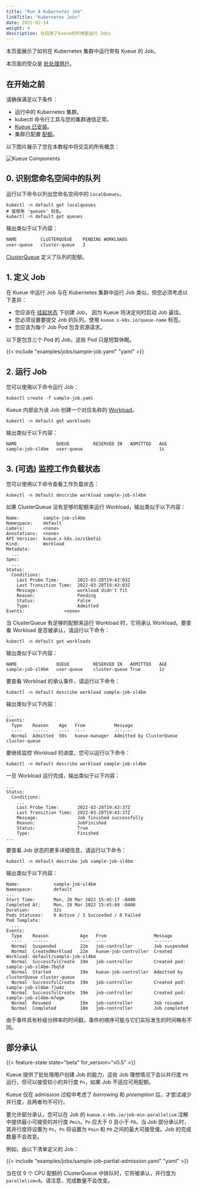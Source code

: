 ```yaml
---
title: "Run A Kubernetes Job"
linkTitle: "Kubernetes Jobs"
date: 2022-02-14
weight: 4
description: 在启用了kueue的环境里运行 Jobs
---
```


本页面展示了如何在 Kubernetes 集群中运行带有 Kueue 的 Job。

本页面的受众是 [批处理用户](/docs/tasks#batch-user)。

## 在开始之前

请确保满足以下条件：

- 运行中的 Kubernetes 集群。
- kubectl 命令行工具与您的集群通信正常。
- [Kueue 已安装](/docs/installation)。
- 集群已配置 [配额](/docs/tasks/manage/administer_cluster_quotas)。

以下图片展示了您在本教程中将交互的所有概念：

![Kueue Components](/images/queueing-components.svg)

## 0. 识别您命名空间中的队列

运行以下命令以列出您命名空间中的 `LocalQueues`。

```shell
kubectl -n default get localqueues
# 或使用 'queues' 别名。
kubectl -n default get queues
```

输出类似于以下内容：

```bash
NAME         CLUSTERQUEUE    PENDING WORKLOADS
user-queue   cluster-queue   3
```

[ClusterQueue](/docs/concepts/cluster_queue) 定义了队列的配额。

## 1. 定义 Job

在 Kueue 中运行 Job 与在 Kubernetes 集群中运行 Job 类似，但您必须考虑以下差异：

- 您应该在 [挂起状态](https://kubernetes.io/docs/concepts/workloads/controllers/job/#suspending-a-job) 下创建 Job，
  因为 Kueue 将决定何时启动 Job 最佳。
- 您必须设置要提交 Job 的队列。使用 `kueue.x-k8s.io/queue-name` 标签。
- 您应该为每个 Job Pod 包含资源请求。

以下是包含三个 Pod 的 Job，这些 Pod 只是短暂休眠。

{{< include "examples/jobs/sample-job.yaml" "yaml" >}}

## 2. 运行 Job

您可以使用以下命令运行 Job：

```shell
kubectl create -f sample-job.yaml
```

Kueue 内部会为该 Job 创建一个对应名称的 [Workload](/docs/concepts/workload)。

```shell
kubectl -n default get workloads
```

输出类似于以下内容：

```shell
NAME               QUEUE         RESERVED IN   ADMITTED   AGE
sample-job-sl4bm   user-queue                             1s
```

## 3. (可选) 监控工作负载状态

您可以使用以下命令查看工作负载状态：

```shell
kubectl -n default describe workload sample-job-sl4bm
```

如果 ClusterQueue 没有足够的配额来运行 Workload，输出类似于以下内容：

```shell
Name:         sample-job-sl4bm
Namespace:    default
Labels:       <none>
Annotations:  <none>
API Version:  kueue.x-k8s.io/v1beta1
Kind:         Workload
Metadata:
  ...
Spec:
  ...
Status:
  Conditions:
    Last Probe Time:       2022-03-28T19:43:03Z
    Last Transition Time:  2022-03-28T19:43:03Z
    Message:               workload didn't fit
    Reason:                Pending
    Status:                False
    Type:                  Admitted
Events:               <none>
```

当 ClusterQueue 有足够的配额来运行 Workload 时，它将承认 Workload。要查看 Workload 是否被承认，请运行以下命令：

```shell
kubectl -n default get workloads
```

输出类似于以下内容：

```shell
NAME               QUEUE         RESERVED IN   ADMITTED   AGE
sample-job-sl4bm   user-queue    cluster-queue True       1s
```

要查看 Workload 的承认事件，请运行以下命令：

```shell
kubectl -n default describe workload sample-job-sl4bm
```

输出类似于以下内容：

```shell
...
Events:
  Type    Reason    Age   From           Message
  ----    ------    ----  ----           -------
  Normal  Admitted  50s   kueue-manager  Admitted by ClusterQueue cluster-queue
```

要继续监控 Workload 的进度，您可以运行以下命令：

```shell
kubectl -n default describe workload sample-job-sl4bm
```

一旦 Workload 运行完成，输出类似于以下内容：

```shell
...
Status:
  Conditions:
    ...
    Last Probe Time:       2022-03-28T19:43:37Z                                                                                                                      
    Last Transition Time:  2022-03-28T19:43:37Z                                                                                                                      
    Message:               Job finished successfully                                                                                                                 
    Reason:                JobFinished                                                                                                                               
    Status:                True                                                                                                                                      
    Type:                  Finished
...
```

要查看 Job 状态的更多详细信息，请运行以下命令：

```shell
kubectl -n default describe job sample-job-sl4bm
```

输出类似于以下内容：

```shell
Name:             sample-job-sl4bm
Namespace:        default
...
Start Time:       Mon, 28 Mar 2022 15:45:17 -0400
Completed At:     Mon, 28 Mar 2022 15:45:49 -0400
Duration:         32s
Pods Statuses:    0 Active / 3 Succeeded / 0 Failed
Pod Template:
  ...
Events:
  Type    Reason            Age   From                  Message
  ----    ------            ----  ----                  -------
  Normal  Suspended         22m   job-controller        Job suspended
  Normal  CreatedWorkload   22m   kueue-job-controller  Created Workload: default/sample-job-sl4bm
  Normal  SuccessfulCreate  19m   job-controller        Created pod: sample-job-sl4bm-7bqld
  Normal  Started           19m   kueue-job-controller  Admitted by clusterQueue cluster-queue
  Normal  SuccessfulCreate  19m   job-controller        Created pod: sample-job-sl4bm-7jw4z
  Normal  SuccessfulCreate  19m   job-controller        Created pod: sample-job-sl4bm-m7wgm
  Normal  Resumed           19m   job-controller        Job resumed
  Normal  Completed         18m   job-controller        Job completed
```

由于事件具有秒级分辨率的时间戳，事件的顺序可能与它们实际发生的时间略有不同。

## 部分承认

{{< feature-state state="beta" for_version="v0.5" >}}

Kueue 提供了批处理用户创建 Job 的能力，这些 Job 理想情况下会以并行度 `P0` 运行，但可以接受较小的并行度 `Pn`，如果 Job 不适应可用配额。

Kueue 仅在 admission 过程中考虑了 _borrowing_ 和 _preemption_ 后，才尝试减少并行度，且两者均不可行。

要允许部分承认，您可以在 Job 的 `kueue.x-k8s.io/job-min-parallelism` 注解中提供最小可接受的并行度 `Pmin`，`Pn` 应大于 0 且小于 `P0`。当 Job 部分承认时，其并行度将设置为 `Pn`，`Pn` 将设置为 `Pmin` 和 `P0` 之间的最大可接受值。Job 的完成数量不会改变。

例如，由以下清单定义的 Job：

{{< include "examples/jobs/sample-job-partial-admission.yaml" "yaml" >}}

当在仅 9 个 CPU 配额的 ClusterQueue 中排队时，它将被承认，并行度为 `parallelism=9`。请注意，完成数量不会改变。
